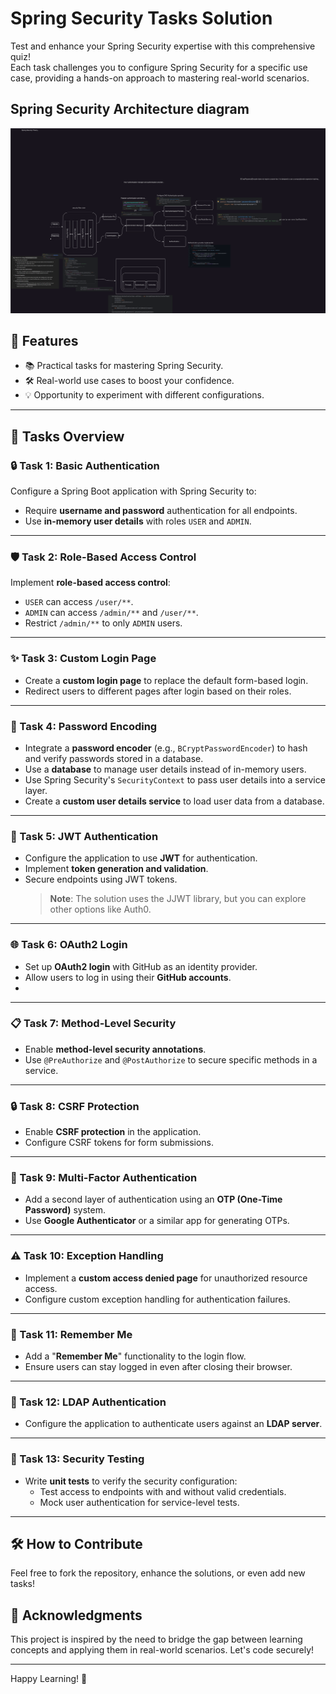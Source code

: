 # Spring Security Tasks Solution

Test and enhance your Spring Security expertise with this comprehensive quiz!  
Each task challenges you to configure Spring Security for a specific use case, providing a hands-on approach to mastering real-world scenarios.  
## Spring Security Architecture diagram
![SpringSecurityArchitectureDiagram.svg](SpringSecurityArchitectureDiagram.svg)

## 🌟 Features  
- 📚 Practical tasks for mastering Spring Security.  
- 🛠️ Real-world use cases to boost your confidence.  
- 💡 Opportunity to experiment with different configurations.  

---

## 📝 Tasks Overview  

### 🔒 Task 1: Basic Authentication  
Configure a Spring Boot application with Spring Security to:  
- Require **username and password** authentication for all endpoints.  
- Use **in-memory user details** with roles `USER` and `ADMIN`.  

---

### 🛡️ Task 2: Role-Based Access Control  
Implement **role-based access control**:  
- `USER` can access `/user/**`.  
- `ADMIN` can access `/admin/**` and `/user/**`.  
- Restrict `/admin/**` to only `ADMIN` users.  

---

### ✨ Task 3: Custom Login Page  
- Create a **custom login page** to replace the default form-based login.  
- Redirect users to different pages after login based on their roles.  

---

### 🔑 Task 4: Password Encoding  
- Integrate a **password encoder** (e.g., `BCryptPasswordEncoder`) to hash and verify passwords stored in a database.  
- Use a **database** to manage user details instead of in-memory users.  
- Use Spring Security's `SecurityContext` to pass user details into a service layer.  
- Create a **custom user details service** to load user data from a database.  
---

### 📜 Task 5: JWT Authentication  
- Configure the application to use **JWT** for authentication.  
- Implement **token generation and validation**.  
- Secure endpoints using JWT tokens.  
  > **Note**: The solution uses the JJWT library, but you can explore other options like Auth0.  

---

### 🌐 Task 6: OAuth2 Login  
- Set up **OAuth2 login** with GitHub as an identity provider.  
- Allow users to log in using their **GitHub accounts**.  
- 
---

### 📋 Task 7: Method-Level Security  
- Enable **method-level security annotations**.  
- Use `@PreAuthorize` and `@PostAuthorize` to secure specific methods in a service.  

---

### 🔒 Task 8: CSRF Protection  
- Enable **CSRF protection** in the application.  
- Configure CSRF tokens for form submissions.  

---

### 🔐 Task 9: Multi-Factor Authentication  
- Add a second layer of authentication using an **OTP (One-Time Password)** system.  
- Use **Google Authenticator** or a similar app for generating OTPs.  

---

### ⚠️ Task 10: Exception Handling  
- Implement a **custom access denied page** for unauthorized resource access.  
- Configure custom exception handling for authentication failures.  

---

### 💾 Task 11: Remember Me  
- Add a "**Remember Me**" functionality to the login flow.  
- Ensure users can stay logged in even after closing their browser.  

---

### 📂 Task 12: LDAP Authentication  
- Configure the application to authenticate users against an **LDAP server**.  

---

### 🧪 Task 13: Security Testing  
- Write **unit tests** to verify the security configuration:  
  - Test access to endpoints with and without valid credentials.  
  - Mock user authentication for service-level tests.  

---

## 🛠️ How to Contribute  
Feel free to fork the repository, enhance the solutions, or even add new tasks!  

## 📢 Acknowledgments  
This project is inspired by the need to bridge the gap between learning concepts and applying them in real-world scenarios. Let's code securely!  

---

Happy Learning! 🎉
